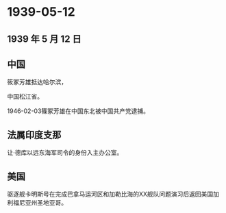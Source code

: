 # 1939-05-12

## 1939 年 5 月 12 日

## 中国

筱冢芳雄抵达哈尔滨，

中国松江省。

1946-02-03篠冢芳雄在中国东北被中国共产党逮捕。

## 法属印度支那

让·德库以远东海军司令的身份入主办公室。

## 美国

驱逐舰卡明斯号在完成巴拿马运河区和加勒比海的XX舰队问题演习后返回美国加利福尼亚州圣地亚哥。

